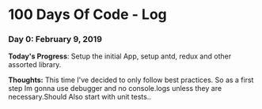 # 100 Days Of Code - Log

### Day 0: February 9, 2019 


**Today's Progress**: Setup the initial App, setup antd, redux and other assorted library.

**Thoughts:** This time I've decided to only follow best practices. So as a first step Im gonna use debugger and no console.logs unless they are necessary.Should Also start with unit tests..
